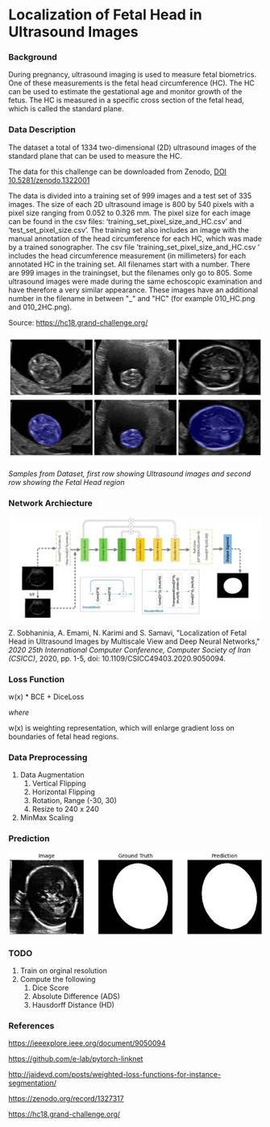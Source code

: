 # Localization of Fetal Head in Ultrasound Images



### Background

During pregnancy, ultrasound imaging is  used to measure fetal biometrics. One of these measurements is the fetal head circumference (HC). The HC can be used to estimate the gestational age and monitor growth of the fetus. The HC is measured in a specific  cross section of the fetal head, which is called the standard  plane.

### Data Description

The dataset a total of 1334 two-dimensional  (2D) ultrasound images of the standard plane that can be used to measure the HC.

The data for this challenge can be downloaded from Zenodo, [DOI 10.5281/zenodo.1322001](https://doi.org/10.5281/zenodo.1322000) 

The data is divided into a training set of  999 images and a test set of 335 images. The size of each 2D ultrasound  image is 800 by 540 pixels with a pixel size ranging from 0.052 to 0.326 mm. The pixel size for each image can be found in the csv files:  ‘training_set_pixel_size_and_HC.csv’ and ‘test_set_pixel_size.csv’. The  training set also includes an image with the manual annotation of the  head circumference for each HC, which was made by a trained sonographer. The csv file 'training_set_pixel_size_and_HC.csv ' includes the head  circumference measurement (in millimeters) for each annotated HC in the  training set. All filenames start with a number. There are 999 images in the trainingset, but the filenames only go to 805. Some ultrasound  images were made during the same echoscopic examination and have  therefore a very similar appearance. These images have an additional  number in the filename in between "_" and "HC" (for example 010_HC.png  and 010_2HC.png).

Source: https://hc18.grand-challenge.org/

![sample](/static/fc_region.png)

*Samples from Dataset, first row showing Ultrasound images and second row showing the Fetal Head region*

### Network Archiecture

![network](/static/network.png)

Z. Sobhaninia, A. Emami, N. Karimi and S. Samavi, "Localization of Fetal Head in Ultrasound Images by Multiscale View and Deep Neural Networks," *2020 25th International Computer Conference, Computer Society of Iran (CSICC)*, 2020, pp. 1-5, doi: 10.1109/CSICC49403.2020.9050094.

### Loss Function
w(x) * BCE + DiceLoss

*where*

w(x) is weighting representation, which will enlarge gradient loss on boundaries of  fetal  head  regions.

### Data Preprocessing

1. Data Augmentation
   1. Vertical Flipping
   2. Horizontal Flipping
   3. Rotation, Range (-30, 30)
   4. Resize to 240 x 240
2. MinMax Scaling

### Prediction

![sample prediction](/static/sample_prediction.png)

### TODO

1. Train on orginal resolution
2. Compute the following
   1. Dice Score
   2. Absolute Difference (ADS)
   3. Hausdorff Distance (HD)

### References

https://ieeexplore.ieee.org/document/9050094

https://github.com/e-lab/pytorch-linknet

http://jaidevd.com/posts/weighted-loss-functions-for-instance-segmentation/

https://zenodo.org/record/1327317

https://hc18.grand-challenge.org/

